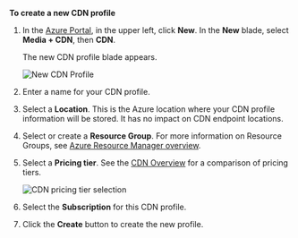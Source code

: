 **To create a new CDN profile**

1. In the [Azure Portal](https://portal.azure.com), in the upper left, click **New**.  In the **New** blade, select **Media + CDN**, then **CDN**.
   
    The new CDN profile blade appears.
   
    ![New CDN Profile](./media/cdn-create-profile/new-cdn-profile-include.png)
2. Enter a name for your CDN profile.
3. Select a **Location**.  This is the Azure location where your CDN profile information will be stored.  It has no impact on CDN endpoint locations.
4. Select or create a **Resource Group**.  For more information on Resource Groups, see [Azure Resource Manager overview](../articles/resource-group-overview.md#resource-groups).
5. Select a **Pricing tier**.  See the [CDN Overview](../articles/cdn/cdn-overview.md#azure-cdn-features) for a comparison of pricing tiers.
   
    ![CDN pricing tier selection](./media/cdn-create-profile/cdn-choose-sku-include.png)
6. Select the **Subscription** for this CDN profile.
7. Click the **Create** button to create the new profile. 


